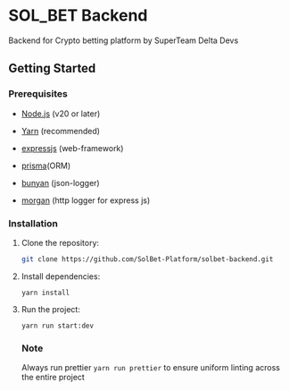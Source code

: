# SOL_BET Backend

Backend for Crypto betting platform by SuperTeam Delta Devs

## Getting Started

### Prerequisites

- [Node.js](https://nodejs.org/) (v20 or later)
- [Yarn](https://yarnpkg.com/) (recommended)

- [expressjs](http://expressjs.com/) (web-framework)
- [prisma](https://www.prisma.io/)(ORM)
- [bunyan](https://www.npmjs.com/package/bunyan) (json-logger)
- [morgan](https://www.npmjs.com/package/morgan) (http logger for express js)

### Installation

1. Clone the repository:

   ```bash
   git clone https://github.com/SolBet-Platform/solbet-backend.git
   ```

2. Install dependencies:

   ```yarn
   yarn install
   ```

3. Run the project:
   
   ```
   yarn run start:dev
   ```

   ### Note

   Always run prettier `yarn run prettier` to ensure uniform linting across the entire project